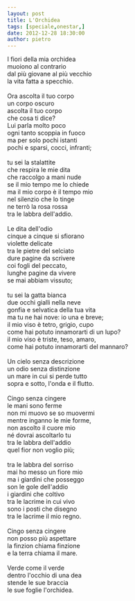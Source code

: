 ```yaml
---
layout: post
title: L'Orchidea
tags: [speciale,onestar,]
date: 2012-12-28 18:30:00
author: pietro
---
```

I fiori della mia orchidea<br/>muoiono al contrario<br/>dal più giovane al più vecchio<br/>la vita fatta a specchio.<br/><br/>Ora ascolta il tuo corpo<br/>un corpo oscuro<br/>ascolta il tuo corpo<br/>che cosa ti dice?<br/>Lui parla molto poco<br/>ogni tanto scoppia in fuoco<br/>ma per solo pochi istanti<br/>pochi e sparsi, cocci, infranti;<br/><br/>tu sei la stalattite<br/>che respira le mie dita<br/>che raccolgo a mani nude<br/>se il mio tempo me lo chiede<br/>ma il mio corpo è il tempo mio<br/>nel silenzio che lo tinge<br/>ne terrò la rosa rossa<br/>tra le labbra dell'addio.<br/><br/>Le dita dell'odio<br/>cinque a cinque si sfiorano<br/>violette delicate<br/>tra le pietre del selciato<br/>dure pagine da scrivere<br/>coi fogli del peccato,<br/>lunghe pagine da vivere<br/>se mai abbiam vissuto;<br/><br/>tu sei la gatta bianca<br/>due occhi gialli nella neve<br/>gonfia e selvatica della tua vita<br/>ma tu ne hai nove: io una e breve;<br/>il mio viso è tetro, grigio, cupo<br/>come hai potuto innamorarti di un lupo?<br/>il mio viso è triste, teso, amaro,<br/>come hai potuto innamorarti del mannaro?<br/><br/>Un cielo senza descrizione<br/>un odio senza distinzione<br/>un mare in cui si perde tutto<br/>sopra e sotto, l'onda e il flutto.<br/><br/>Cingo senza cingere<br/>le mani sono ferme<br/>non mi muovo se so muovermi<br/>mentre inganno le mie forme,<br/>non ascolto il cuore mio<br/>né dovrai ascoltarlo tu<br/>tra le labbra dell'addio<br/>quel fior non voglio più;<br/><br/>tra le labbra del sorriso<br/>mai ho messo un fiore mio<br/>ma i giardini che posseggo<br/>son le gole dell'addio<br/>i giardini che coltivo<br/>tra le lacrime in cui vivo<br/>sono i posti che disegno<br/>tra le lacrime il mio regno.<br/><br/>Cingo senza cingere<br/>non posso più aspettare<br/>la finzion chiama finzione<br/>e la terra chiama il mare.<br/><br/>Verde come il verde<br/>dentro l'occhio di una dea<br/>stende le sue braccia<br/>le sue foglie l'orchidea.
